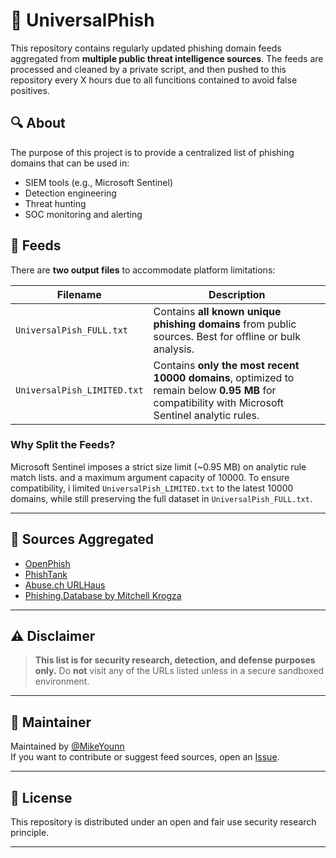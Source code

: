 # 🎣 UniversalPhish

This repository contains regularly updated phishing domain feeds aggregated from **multiple public threat intelligence sources**. The feeds are processed and cleaned by a private script, and then pushed to this repository every X hours due to all funcitions contained to avoid false positives.

## 🔍 About

The purpose of this project is to provide a centralized list of phishing domains that can be used in:

- SIEM tools (e.g., Microsoft Sentinel)
- Detection engineering
- Threat hunting
- SOC monitoring and alerting

## 📁 Feeds

There are **two output files** to accommodate platform limitations:

| Filename | Description |
|----------|-------------|
| `UniversalPish_FULL.txt` | Contains **all known unique phishing domains** from public sources. Best for offline or bulk analysis. |
| `UniversalPish_LIMITED.txt` | Contains **only the most recent 10000 domains**, optimized to remain below **0.95 MB** for compatibility with Microsoft Sentinel analytic rules. |

### Why Split the Feeds?

Microsoft Sentinel imposes a strict size limit (~0.95 MB) on analytic rule match lists. and a maximum argument capacity of 10000. To ensure compatibility, i limited `UniversalPish_LIMITED.txt` to the latest 10000 domains, while still preserving the full dataset in `UniversalPish_FULL.txt`.

---

## 🧠 Sources Aggregated

- [OpenPhish](https://openphish.com/)
- [PhishTank](https://phishtank.org/)
- [Abuse.ch URLHaus](https://urlhaus.abuse.ch/)
- [Phishing.Database by Mitchell Krogza](https://github.com/mitchellkrogza/Phishing.Database)

---


## ⚠️ Disclaimer

> **This list is for security research, detection, and defense purposes only.**
> Do **not** visit any of the URLs listed unless in a secure sandboxed environment.

---

## 👷 Maintainer

Maintained by [@MikeYounn](https://github.com/MikeYounn)  
If you want to contribute or suggest feed sources, open an [Issue](https://github.com/MikeYounn/Universal-Pish/issues).

---

## 📜 License

This repository is distributed under an open and fair use security research principle.  

---
